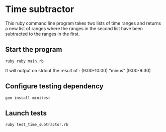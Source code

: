 # Time subtractor

This ruby command line program takes two lists of time ranges and returns a new list of ranges where the ranges in the second list have been subtracted to the ranges in the first.

## Start the program
```
ruby ruby main.rb
```
It will output on stdout the result of :
(9:00-10:00) “minus” (9:00-9:30)

## Configure testing dependency
```
gem install minitest
```

## Launch tests
```
ruby test_time_subtractor.rb
```
